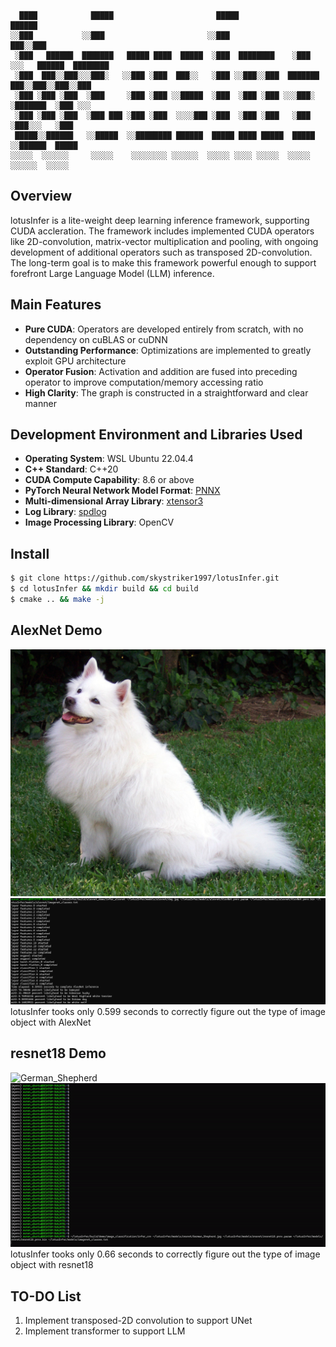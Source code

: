 ```
  ████            █████                       █████               ██████                    
░░███           ░░███                       ░░███               ███░░███                   
 ░███   ██████  ███████   █████ ████  █████  ░███  ████████    ░███ ░░░   ██████  ████████ 
 ░███  ███░░███░░░███░   ░░███ ░███  ███░░   ░███ ░░███░░███  ███████    ███░░███░░███░░███
 ░███ ░███ ░███  ░███     ░███ ░███ ░░█████  ░███  ░███ ░███ ░░░███░    ░███████  ░███ ░░░ 
 ░███ ░███ ░███  ░███ ███ ░███ ░███  ░░░░███ ░███  ░███ ░███   ░███     ░███░░░   ░███     
 █████░░██████   ░░█████  ░░████████ ██████  █████ ████ █████  █████    ░░██████  █████    
░░░░░  ░░░░░░     ░░░░░    ░░░░░░░░ ░░░░░░  ░░░░░ ░░░░ ░░░░░  ░░░░░      ░░░░░░  ░░░░░     
```

                                                      

## Overview

lotusInfer is a lite-weight deep learning inference framework, supporting CUDA accleration. The framework includes implemented CUDA operators like 2D-convolution, matrix-vector multiplication and pooling, with ongoing development of additional operators such as transposed 2D-convolution. The long-term goal is to make this framework powerful enough to support forefront Large Language Model (LLM) inference.


## Main Features
- **Pure CUDA**: Operators are developed entirely from scratch, with no dependency on cuBLAS or cuDNN
- **Outstanding Performance**: Optimizations are implemented to greatly exploit GPU architecture
- **Operator Fusion**: Activation and addition are fused into preceding operator to improve computation/memory accessing ratio
- **High Clarity**: The graph is constructed in a straightforward and clear manner



## Development Environment and Libraries Used
- **Operating System**: WSL Ubuntu 22.04.4 
- **C++ Standard**: C++20
- **CUDA Compute Capability**: 8.6 or above
- **PyTorch Neural Network Model Format**: [PNNX](https://github.com/Tencent/ncnn/tree/master/tools/pnnx)
- **Multi-dimensional Array Library**: [xtensor3](https://xtensor.readthedocs.io/en/latest/)
- **Log Library**: [spdlog](https://github.com/gabime/spdlog)
- **Image Processing Library**: OpenCV


## Install
```bash
$ git clone https://github.com/skystriker1997/lotusInfer.git
$ cd lotusInfer && mkdir build && cd build
$ cmake .. && make -j
```

## AlexNet Demo
![Samoyed](models/alexnet/Samoyed.jpg)
![alexnet_speedtest](records/alexnet%20timing.png)
lotusInfer tooks only 0.599 seconds to correctly figure out the type of image object with AlexNet 

## resnet18 Demo
![German_Shepherd](models/resnet/German_Shepherd.jpg)
![resnet18_speedtest](records/Recording_resnet_infer.gif)  
lotusInfer tooks only 0.66 seconds to correctly figure out the type of image object with resnet18

## TO-DO List
1. Implement transposed-2D convolution to support UNet
2. Implement transformer to support LLM




